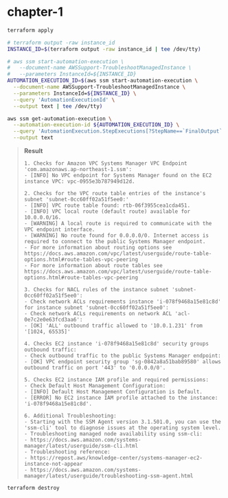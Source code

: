 # chapter-1

```sh
terraform apply
```

```sh
# terraform output -raw instance_id
INSTANCE_ID=$(terraform output -raw instance_id | tee /dev/tty)

# aws ssm start-automation-execution \
#   --document-name AWSSupport-TroubleshootManagedInstance \
#   --parameters InstanceId=${INSTANCE_ID}
AUTOMATION_EXECUTION_ID=$(aws ssm start-automation-execution \
  --document-name AWSSupport-TroubleshootManagedInstance \
  --parameters InstanceId=${INSTANCE_ID} \
  --query 'AutomationExecutionId' \
  --output text | tee /dev/tty)

aws ssm get-automation-execution \
  --automation-execution-id ${AUTOMATION_EXECUTION_ID} \
  --query 'AutomationExecution.StepExecutions[?StepName==`FinalOutput` && StepStatus==`Success`].Outputs.Message' \
  --output text
```

> **Result**
>
> ```
> 1. Checks for Amazon VPC Systems Manager VPC Endpoint 'com.amazonaws.ap-northeast-1.ssm':
> - [INFO] No VPC endpoint for Systems Manager found on the EC2 instance VPC: vpc-0955e3b787949d12d.
>
> 2. Checks for the VPC route table entries of the instance's subnet 'subnet-0cc60ff02a51f5ee0:'
> - [INFO] VPC route table found: rtb-06f3955cea1cda451.
> - [INFO] VPC local route (default route) available for 10.0.0.0/16.
> - [WARNING] A local route is required to communicate with the VPC endpoint interface.
> - [WARNING] No route found for 0.0.0.0/0. Internet access is required to connect to the public Systems Manager endpoint.
> - For more information about routing options see https://docs.aws.amazon.com/vpc/latest/userguide/route-table-options.html#route-tables-vpc-peering
> - For more information about route tables see https://docs.aws.amazon.com/vpc/latest/userguide/route-table-options.html#route-tables-vpc-peering
>
> 3. Checks for NACL rules of the instance subnet 'subnet-0cc60ff02a51f5ee0':
> - Check network ACLs requirements instance 'i-078f9468a15e81c8d' for instance subnet 'subnet-0cc60ff02a51f5ee0':
> - Check network ACLs requirements on network ACL 'acl-0e7c2e0e63fcd3aa6':
> - [OK] 'ALL' outbound traffic allowed to '10.0.1.231' from '[1024, 65535]'
>
> 4. Checks EC2 instance 'i-078f9468a15e81c8d' security groups outbound traffic:
> - Check outbound traffic to the public Systems Manager endpoint:
> - [OK] VPC endpoint security group 'sg-0842a8a51bab89580' allows outbound traffic on port '443' to '0.0.0.0/0'.
>
> 5. Checks EC2 instance IAM profile and required permissions:
> - Check Default Host Management Configuration:
> - [INFO] Default Host Management Configuration is Default.
> - [ERROR] No EC2 instance IAM profile attached to the instance: 'i-078f9468a15e81c8d'.
>
> 6. Additional Troubleshooting:
> - Starting with the SSM Agent version 3.1.501.0, you can use the 'ssm-cli' tool to diagnose issues at the operating system level.
> - Troubleshooting managed node availability using ssm-cli:
> - https://docs.aws.amazon.com/systems-manager/latest/userguide/ssm-cli.html
> - Troubleshooting reference:
> - https://repost.aws/knowledge-center/systems-manager-ec2-instance-not-appear
> - https://docs.aws.amazon.com/systems-manager/latest/userguide/troubleshooting-ssm-agent.html
> ```

```
terraform destroy
```
